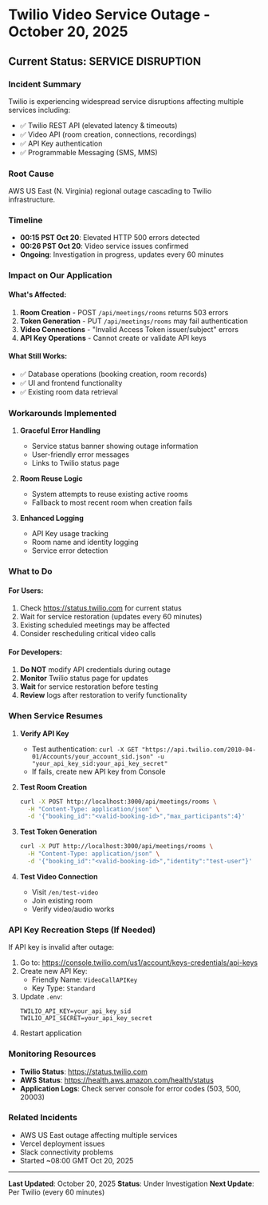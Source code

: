 # Twilio Video Service Outage - October 20, 2025

## Current Status: SERVICE DISRUPTION

### Incident Summary
Twilio is experiencing widespread service disruptions affecting multiple services including:
- ✅ Twilio REST API (elevated latency & timeouts)
- ✅ Video API (room creation, connections, recordings)
- ✅ API Key authentication
- ✅ Programmable Messaging (SMS, MMS)

### Root Cause
AWS US East (N. Virginia) regional outage cascading to Twilio infrastructure.

### Timeline
- **00:15 PST Oct 20**: Elevated HTTP 500 errors detected
- **00:26 PST Oct 20**: Video service issues confirmed
- **Ongoing**: Investigation in progress, updates every 60 minutes

### Impact on Our Application

#### What's Affected:
1. **Room Creation** - POST `/api/meetings/rooms` returns 503 errors
2. **Token Generation** - PUT `/api/meetings/rooms` may fail authentication
3. **Video Connections** - "Invalid Access Token issuer/subject" errors
4. **API Key Operations** - Cannot create or validate API keys

#### What Still Works:
- ✅ Database operations (booking creation, room records)
- ✅ UI and frontend functionality
- ✅ Existing room data retrieval

### Workarounds Implemented

1. **Graceful Error Handling**
   - Service status banner showing outage information
   - User-friendly error messages
   - Links to Twilio status page

2. **Room Reuse Logic**
   - System attempts to reuse existing active rooms
   - Fallback to most recent room when creation fails

3. **Enhanced Logging**
   - API Key usage tracking
   - Room name and identity logging
   - Service error detection

### What to Do

#### For Users:
1. Check https://status.twilio.com for current status
2. Wait for service restoration (updates every 60 minutes)
3. Existing scheduled meetings may be affected
4. Consider rescheduling critical video calls

#### For Developers:
1. **Do NOT** modify API credentials during outage
2. **Monitor** Twilio status page for updates
3. **Wait** for service restoration before testing
4. **Review** logs after restoration to verify functionality

### When Service Resumes

1. **Verify API Key**
   - Test authentication: `curl -X GET "https://api.twilio.com/2010-04-01/Accounts/your_account_sid.json" -u "your_api_key_sid:your_api_key_secret"`
   - If fails, create new API key from Console

2. **Test Room Creation**
   ```bash
   curl -X POST http://localhost:3000/api/meetings/rooms \
     -H "Content-Type: application/json" \
     -d '{"booking_id":"<valid-booking-id>","max_participants":4}'
   ```

3. **Test Token Generation**
   ```bash
   curl -X PUT http://localhost:3000/api/meetings/rooms \
     -H "Content-Type: application/json" \
     -d '{"booking_id":"<valid-booking-id>","identity":"test-user"}'
   ```

4. **Test Video Connection**
   - Visit `/en/test-video`
   - Join existing room
   - Verify video/audio works

### API Key Recreation Steps (If Needed)

If API key is invalid after outage:

1. Go to: https://console.twilio.com/us1/account/keys-credentials/api-keys
2. Create new API Key:
   - Friendly Name: `VideoCallAPIKey`
   - Key Type: `Standard`
3. Update `.env`:
   ```properties
   TWILIO_API_KEY=your_api_key_sid
   TWILIO_API_SECRET=your_api_key_secret
   ```
4. Restart application

### Monitoring Resources

- **Twilio Status**: https://status.twilio.com
- **AWS Status**: https://health.aws.amazon.com/health/status
- **Application Logs**: Check server console for error codes (503, 500, 20003)

### Related Incidents

- AWS US East outage affecting multiple services
- Vercel deployment issues
- Slack connectivity problems
- Started ~08:00 GMT Oct 20, 2025

---

**Last Updated**: October 20, 2025
**Status**: Under Investigation
**Next Update**: Per Twilio (every 60 minutes)
